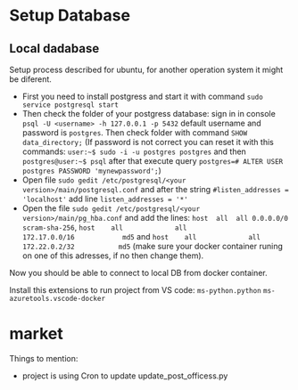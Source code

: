 # Setup Database
## Local dadabase
Setup process described for ubuntu, for another operation system it might be diferent. 
- First you need to install postgress and start it with command `sudo service postgresql start`
- Then check the folder of your postgress database: sign in in console `psql -U <username> -h 127.0.0.1 -p 5432` default username and password is `postgres`. Then check folder with command `SHOW data_directory;`
(If password is not correct you can reset it with this commands: `user:~$ sudo -i -u postgres postgres` and then `postgres@user:~$ psql` after that execute query `postgres=# ALTER USER postgres PASSWORD 'mynewpassword';`)
- Open file `sudo gedit /etc/postgresql/<your version>/main/postgresql.conf` and after the string `#listen_addresses = 'localhost'` add line `listen_addresses = '*'`
- Open the file `sudo gedit /etc/postgresql/<your version>/main/pg_hba.conf` and add the lines: `host  all  all 0.0.0.0/0 scram-sha-256`, `host    all             all             172.17.0.0/16            md5` and `host    all             all             172.22.0.2/32           md5`  (make sure your docker container runing on one of this adresses, if no then change them). 

Now you should be able to connect to local DB from docker container.

Install this extensions to run project from VS code:
`ms-python.python`
`ms-azuretools.vscode-docker`
# market
Things to mention:
- project is using Cron to update update_post_officess.py

